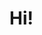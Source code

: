 # Hi!

<!-- TODO : Projects  -->
<!-- TODO : Experience  -->
<!-- TODO : Highlights  -->
<!-- TODO : Acomplishments  -->
<!-- TODO : Contact and Live project links  -->
